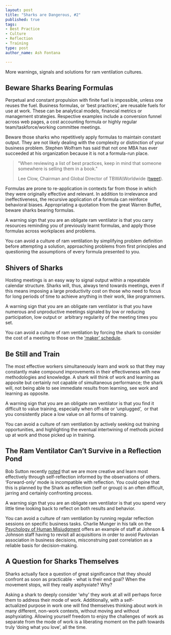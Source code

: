 ```yaml
--- 
layout: post
title: "Sharks are Dangerous, #2"
published: true
tags: 
- Best Practice
- Culture
- Reflection
- Training
type: post
author_name: Ash Fontana

---
```

More warnings, signals and solutions for ram ventilation cultures.

Beware Sharks Bearing Formulas
------------------------------

Perpetual and constant propulsion with finite fuel is impossible, unless one reuses the fuel. Business formulas, or ‘best practices’, are reusable fuels for use at work. These can be analytical models, financial metrics or management strategies. Respective examples include a conversion funnel across web pages, a cost accounting formula or highly regular team/taskforce/working committee meetings.

Beware those sharks who repetitively apply formulas to maintain constant output. They are not likely dealing with the complexity or distinction of your business problem. Stephen Wolfram has said that not one MBA has ever succeeded at his organization because it is not a formula-run place.

<blockquote>"When reviewing a list of best practices, keep in mind that someone somewhere is selling them in a book."

Lee Clow, Chairman and Global Director of TBWA\Worldwide (<a href="https://twitter.com/#!/leeclowsbeard/status/43339005441490944" target="_blank">tweet</a>).</blockquote>

Formulas are prone to re-application in contexts far from those in which they were originally effective and relevant. In addition to irrelevance and ineffectiveness, the recursive application of a formula can reinforce behavioral biases. Appropriating a quotation from the great Warren Buffet, beware sharks bearing formulas.

A warning sign that you are an obligate ram ventilator is that you carry resources reminding you of previously learnt formulas, and apply those formulas across workplaces and problems.

You can avoid a culture of ram ventilation by simplifying problem definition before attempting a solution, approaching problems from first principles and questioning the assumptions of every formula presented to you.

Shivers of Sharks
-----------------

Hosting meetings is an easy way to signal output within a repeatable calendar structure. Sharks will, thus, always tend towards meetings, even if this means imposing a large productivity cost on those who need to focus for long periods of time to achieve anything in their work, like programmers.

A warning sign that you are an obligate ram ventilator is that you have numerous and unproductive meetings signaled by low or reducing participation, low output or  arbitrary regularity of the meeting times you set.

You can avoid a culture of ram ventilation by forcing the shark to consider the cost of a meeting to those on the <a href="http://www.paulgraham.com/makersschedule.html" target="_blank">'maker’ schedule</a>.

Be Still and Train
------------------

The most effective workers simultaneously learn and work so that they may constantly make compound improvements in their effectiveness with new methodologies and knowledge. A shark will think of work and learning as apposite but certainly not capable of simultaneous performance; the shark will, not being able to see immediate results from learning, see work and learning as opposite.

A warning sign that you are an obligate ram ventilator is that you find it difficult to value training, especially when off-site or ‘unplugged’,  or that you consistently place a low value on all forms of training.

You can avoid a culture of ram ventilation by actively seeking out training opportunities, and highlighting the eventual intertwining of methods picked up at work and those picked up in training.

The Ram Ventilator Can’t Survive in a Reflection Pond
-----------------------------------------------------

Bob Sutton recently <a href="http://bobsutton.typepad.com/my_weblog/2011/03/new-research-we-are-more-creative-when-we-help-others-than-ourselves.html" target="_blank">noted</a> that we are more creative and learn most effectively through self-reflection informed by the observations of others. ‘Forward-only’ mode is incompatible with reflection. You could opine that this is planned by the Shark as reflection (self or group) is an often difficult, jarring and certainly confronting process.

A warning sign that you are an obligate ram ventilator is that you spend very little time looking back to reflect on both results and behavior.

You can avoid a culture of ram ventilation by running regular reflection sessions on specific business tasks. Charlie Munger in his talk on the <a href="http://benatlas.com/2010/08/charlie-munger-on-the-psychology-of-human-misjudgment/" target="_blank">Psychology of Human Misjudgment</a> offers an example of staff at Johnson & Johnson staff having to revisit all acquisitions in order to avoid Pavlovian association in business decisions, misconstruing past correlation as a reliable basis for decision-making.

A Question for Sharks Themselves
--------------------------------

Sharks actually face a question of great significance that they should confront as soon as practicable - what is their end goal? When the movement stops, will they really asphyxiate? Why?

Asking a shark to deeply consider ‘why’ they work at all will perhaps force them to address their mode of work. Additionally, with a self-actualized purpose in work one will find themselves thinking about work in many different, non-work contexts, without moving and without asphyxiating. Allowing yourself freedom to enjoy the challenges of work as separate from the mode of work is a liberating moment on the path towards truly ‘doing what you love’, all the time.
